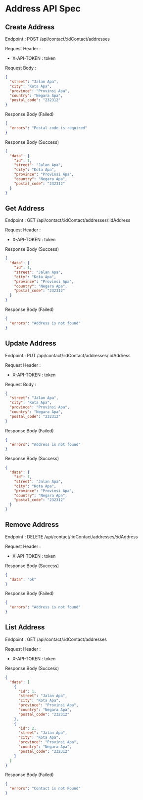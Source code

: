 # Address API Spec

## Create Address

Endpoint : POST /api/contact/:idContact/addresses

Request Header :

- X-API-TOKEN : token

Request Body :

```json
{
  "street": "Jalan Apa",
  "city": "Kota Apa",
  "province": "Provinsi Apa",
  "country": "Negara Apa",
  "postal_code": "232312"
}
```

Response Body (Failed)

```json
{
  "errors": "Postal code is required"
}
```

Response Body (Success)

```json
{
  "data": {
    "id": 1,
    "street": "Jalan Apa",
    "city": "Kota Apa",
    "province": "Provinsi Apa",
    "country": "Negara Apa",
    "postal_code": "232312"
  }
}
```

## Get Address

Endpoint : GET /api/contact/:idContact/addresses/:idAddress

Request Header :

- X-API-TOKEN : token

Response Body (Success)

```json
{
  "data": {
    "id": 1,
    "street": "Jalan Apa",
    "city": "Kota Apa",
    "province": "Provinsi Apa",
    "country": "Negara Apa",
    "postal_code": "232312"
  }
}
```

Response Body (Failed)

```json
{
  "errors": "Address is not found"
}
```

## Update Address

Endpoint : PUT /api/contact/:idContact/addresses/:idAddress

Request Header :

- X-API-TOKEN : token

Request Body :

```json
{
  "street": "Jalan Apa",
  "city": "Kota Apa",
  "province": "Provinsi Apa",
  "country": "Negara Apa",
  "postal_code": "232312"
}
```

Response Body (Failed)

```json
{
  "errors": "Address is not found"
}
```

Response Body (Success)

```json
{
  "data": {
    "id": 1,
    "street": "Jalan Apa",
    "city": "Kota Apa",
    "province": "Provinsi Apa",
    "country": "Negara Apa",
    "postal_code": "232312"
  }
}
```

## Remove Address

Endpoint : DELETE /api/contact/:idContact/addresses/:idAddress

Request Header :

- X-API-TOKEN : token

Response Body (Success)

```json
{
  "data": "ok"
}
```

Response Body (Failed)

```json
{
  "errors": "Address is not found"
}
```

## List Address

Endpoint : GET /api/contact/:idContact/addresses

Request Header :

- X-API-TOKEN : token

Response Body (Success)

```json
{
  "data": [
    {
      "id": 1,
      "street": "Jalan Apa",
      "city": "Kota Apa",
      "province": "Provinsi Apa",
      "country": "Negara Apa",
      "postal_code": "232312"
    },
    {
      "id": 2,
      "street": "Jalan Apa",
      "city": "Kota Apa",
      "province": "Provinsi Apa",
      "country": "Negara Apa",
      "postal_code": "232312"
    }
  ]
}
```

Response Body (Failed)

```json
{
  "errors": "Contact is not Found"
}
```
